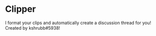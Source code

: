 # Clipper
I format your clips and automatically create a discussion thread for you! Created by kshrubb#5938!
